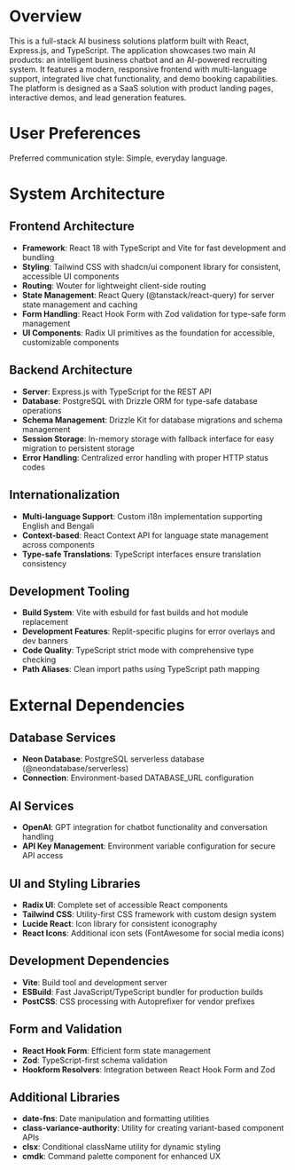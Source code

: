 # Overview

This is a full-stack AI business solutions platform built with React, Express.js, and TypeScript. The application showcases two main AI products: an intelligent business chatbot and an AI-powered recruiting system. It features a modern, responsive frontend with multi-language support, integrated live chat functionality, and demo booking capabilities. The platform is designed as a SaaS solution with product landing pages, interactive demos, and lead generation features.

# User Preferences

Preferred communication style: Simple, everyday language.

# System Architecture

## Frontend Architecture
- **Framework**: React 18 with TypeScript and Vite for fast development and bundling
- **Styling**: Tailwind CSS with shadcn/ui component library for consistent, accessible UI components
- **Routing**: Wouter for lightweight client-side routing
- **State Management**: React Query (@tanstack/react-query) for server state management and caching
- **Form Handling**: React Hook Form with Zod validation for type-safe form management
- **UI Components**: Radix UI primitives as the foundation for accessible, customizable components

## Backend Architecture
- **Server**: Express.js with TypeScript for the REST API
- **Database**: PostgreSQL with Drizzle ORM for type-safe database operations
- **Schema Management**: Drizzle Kit for database migrations and schema management
- **Session Storage**: In-memory storage with fallback interface for easy migration to persistent storage
- **Error Handling**: Centralized error handling with proper HTTP status codes

## Internationalization
- **Multi-language Support**: Custom i18n implementation supporting English and Bengali
- **Context-based**: React Context API for language state management across components
- **Type-safe Translations**: TypeScript interfaces ensure translation consistency

## Development Tooling
- **Build System**: Vite with esbuild for fast builds and hot module replacement
- **Development Features**: Replit-specific plugins for error overlays and dev banners
- **Code Quality**: TypeScript strict mode with comprehensive type checking
- **Path Aliases**: Clean import paths using TypeScript path mapping

# External Dependencies

## Database Services
- **Neon Database**: PostgreSQL serverless database (@neondatabase/serverless)
- **Connection**: Environment-based DATABASE_URL configuration

## AI Services
- **OpenAI**: GPT integration for chatbot functionality and conversation handling
- **API Key Management**: Environment variable configuration for secure API access

## UI and Styling Libraries
- **Radix UI**: Complete set of accessible React components
- **Tailwind CSS**: Utility-first CSS framework with custom design system
- **Lucide React**: Icon library for consistent iconography
- **React Icons**: Additional icon sets (FontAwesome for social media icons)

## Development Dependencies
- **Vite**: Build tool and development server
- **ESBuild**: Fast JavaScript/TypeScript bundler for production builds
- **PostCSS**: CSS processing with Autoprefixer for vendor prefixes

## Form and Validation
- **React Hook Form**: Efficient form state management
- **Zod**: TypeScript-first schema validation
- **Hookform Resolvers**: Integration between React Hook Form and Zod

## Additional Libraries
- **date-fns**: Date manipulation and formatting utilities
- **class-variance-authority**: Utility for creating variant-based component APIs
- **clsx**: Conditional className utility for dynamic styling
- **cmdk**: Command palette component for enhanced UX